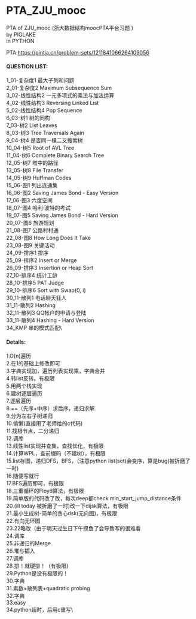 # PTA_ZJU_mooc
PTA of ZJU_mooc (浙大数据结构moocPTA平台习题 )\
by PIGLAKE\
in PYTHON

PTA:https://pintia.cn/problem-sets/1211841066264109056

#### QUESTION LIST:
  1_01-复杂度1 最大子列和问题\
  2_01-复杂度2 Maximum Subsequence Sum\
  3_02-线性结构2 一元多项式的乘法与加法运算\
  4_02-线性结构3 Reversing Linked List\
  5_02-线性结构4 Pop Sequence\
  6_03-树1 树的同构\
  7_03-树2 List Leaves\
  8_03-树3 Tree Traversals Again\
  9_04-树4 是否同一棵二叉搜索树\
  10_04-树5 Root of AVL Tree\
  11_04-树6 Complete Binary Search Tree\
  12_05-树7 堆中的路径\
  13_05-树8 File Transfer\
  14_05-树9 Huffman Codes\
  15_06-图1 列出连通集\
  16_06-图2 Saving James Bond - Easy Version\
  17_06-图3 六度空间\
  18_07-图4 哈利·波特的考试\
  19_07-图5 Saving James Bond - Hard Version\
  20_07-图6 旅游规划\
  21_08-图7 公路村村通\
  22_08-图8 How Long Does It Take\
  23_08-图9 关键活动\
  24_09-排序1 排序\
  25_09-排序2 Insert or Merge\
  26_09-排序3 Insertion or Heap Sort\
  27_10-排序4 统计工龄\
  28_10-排序5 PAT Judge\
  29_10-排序6 Sort with Swap(0, i)\
  30_11-散列1 电话聊天狂人\
  31_11-散列2 Hashing\
  32_11-散列3 QQ帐户的申请与登陆\
  33_11-散列4 Hashing - Hard Version\
  34_KMP 串的模式匹配\
  
  
#### Details:
  1.O(n)遍历\
  2.在1的基础上修改即可\
  3.字典实现加，遍历列表实现乘，字典合并\
  4.转list反转。有极限\
  5.用两个栈实现\
  6.建树逐层遍历\
  7.逐层遍历\
  8.==（先序+中序）求后序，递归求解\
  9.分为左右子树递归\
  10.偷懒(直接用了老师给的c代码)\
  11.找根节点，二分递归\
  12.调库\
  13.线性list实现并查集，查找优化，有极限\
  14.计算WPL，查前缀码（不建树），有极限\
  15.list存图，递归DFS，BFS，（注意python list(set(会变序，算是bug(被折磨了一时)\
  16.随便写就行\
  17.BFS遍历即可，有极限\
  18.三重循环的Floyd算法，有极限\
  19.简单版的代码改了改，每次deep都check min_start_jump_distance条件\
  20.(ill today 被折磨了一时)改一下dijsk算法，有极限\
  21.最小生成树-简单的贪心dsk(无向图)，有极限\
  22.有向无环图\
  23.22略改（由于明天过生日下午摸鱼了会导致写的很难看\
  24.调库\
  25.非递归的Merge\
  26.堆与插入\
  27.调库\
  28.排！就硬排！（有极限)\
  29.Python是没有极限的！\
  30.字典\
  31.素数+散列表+quadratic probing\
  32.字典\
  33.easy\
  34.python超时，后用c重写\
  
